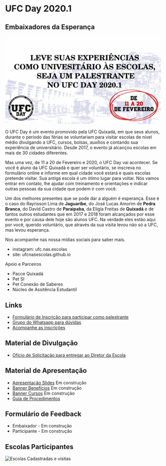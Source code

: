 # UFC Day 2020.1
## Embaixadores da Esperança

![](capa.jpeg)

O UFC Day é um evento promovido pela UFC Quixadá, em que seus alunos, durante o período das férias se voluntariam para visitar escolas de nível médio divulgando a UFC, cursos, bolsas, auxílios e contando sua experiência de universitário. Desde 2017, o evento já alcançou escolas em mais de 30 cidades diferentes.

Mas uma vez, de 11 a 20 de Fevereiro e 2020, o UFC Day vai acontecer. Se você é aluno da UFC Quixadá e quer ser voluntário, se inscreva no formulário online e informe em qual cidade você estará e quais escolas pretende visitar. Sua antiga escola é um ótimo lugar para voltar. Nós vamos entrar em contato, lhe ajudar com treinamento e orientações e indicar outras pessoas da sua cidade que podem ir com você.

Um dos melhores presentes que se pode dar a alguém é esperança. Esse é o caso do Rayrisson Lima de **Jaguaribe**, do José Lucas Amorim de **Pedra Branca**, do David Castro de **Paraipaba**, da Elígia Freitas de **Quixadá** e de tantos outros estudantes que em 2017 e 2018 foram alcançados por esse evento e por causa dele hoje são alunos UFC. Na verdade eles estão aqui por você, querido voluntário, que através da sua visita levou não só a UFC, mas levou esperança.

Nos acompanhe nas nossa mídias sociais para saber mais.
- instagram: ufc.nas.escolas
- site: ufcnasescolas.github.io

Apoio e Parceiros
- Pacce Quixadá
- Pet SI
- Pet Conexão de Saberes
- Núcleo de Assitência Estudantil

## Links
- [Formulário de Inscrição para participar como palestrante](https://forms.gle/67YJDDUibkTaPFYN8)
- [Grupo do Whatsapp para dúvidas](https://chat.whatsapp.com/LGFHJBAU7h4AbYtVGoHZiR)
- [Acompanhe as inscrições](https://tinyurl.com/ufcday-2020-1-inscritos)

## Material de Divulgação
- [Ofício de Solicitação para entregar ao Diretor da Escola](oficio.pdf)

## Material de Apresentação
- [Apresentação Slides]() Em construção
- [Banner Benefícios]() Em construção
- [Banner Cursos]() Em construção
- [Guia de Procedimentos](guia.md)

## Formulário de Feedback
- Embaixador - Em construção
- Participante - Em construção

## Escolas Participantes

![Escolas Cadastradas e visitas](https://raw.githubusercontent.com/ufcnasescolas/ufcnasescolas.github.io/master/base/02/__mapa2017.png)
